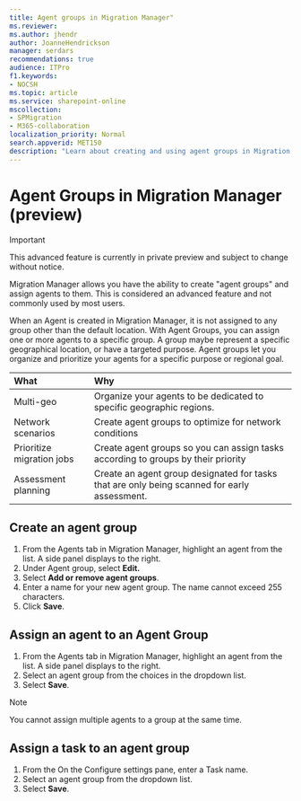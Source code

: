 ```yaml
---
title: Agent groups in Migration Manager"
ms.reviewer: 
ms.author: jhendr
author: JoanneHendrickson
manager: serdars
recommendations: true
audience: ITPro
f1.keywords:
- NOCSH
ms.topic: article
ms.service: sharepoint-online
mscollection: 
- SPMigration
- M365-collaboration
localization_priority: Normal
search.appverid: MET150
description: "Learn about creating and using agent groups in Migration Manager."
---
```

#  Agent Groups in Migration Manager (preview)

>[!Important]
> This advanced feature is currently in private preview and subject to change without notice.


Migration Manager allows you have the ability to create "agent groups" and assign agents to them.  This is considered an advanced feature and not commonly used by most users.

When an Agent is created in Migration Manager, it is not assigned to any group other than the default location. With Agent Groups, you can assign one or more agents to a specific group. A group maybe represent a specific geographical location, or have a targeted purpose. Agent groups let you organize and prioritize your agents for a specific purpose or regional goal.

|What|Why|
|:-----|:-----|
|Multi-geo| Organize your agents to be dedicated to specific geographic regions. | 
|Network scenarios|Create agent groups to optimize for network conditions |
|Prioritize migration jobs|Create agent groups so you can assign tasks according to groups by their priority |
|Assessment planning|Create an agent group designated for tasks that are only being scanned for early assessment.|



## Create an agent group

1. From the Agents tab in Migration Manager, highlight an agent from the list.  A side panel displays to the right.
2. Under Agent group, select **Edit.**
3. Select **Add or remove agent groups**.
4. Enter a name for your new agent group.  The name cannot exceed 255 characters.
5. Click **Save**.


## Assign an agent to an Agent Group

1.  From the Agents tab in Migration Manager, highlight an agent from the list.  A side panel displays to the right.
2.  Select an agent group from the choices in the dropdown list.
3. Select **Save**.

>[!Note]
>You cannot assign multiple agents to a group at the same time. 



## Assign a task to an agent group

1. From the On the Configure settings pane, enter a Task name.
2. Select an agent group from the dropdown list.
3. Select **Save**.

